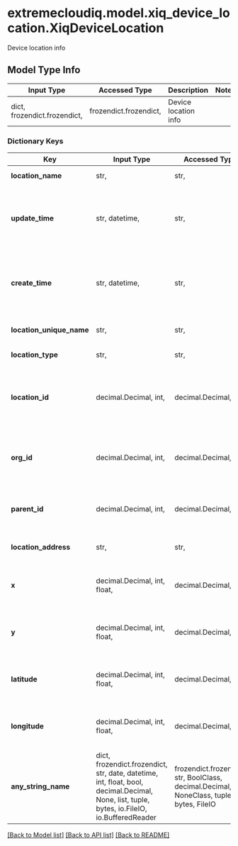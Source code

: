 # extremecloudiq.model.xiq_device_location.XiqDeviceLocation

Device location info

## Model Type Info
Input Type | Accessed Type | Description | Notes
------------ | ------------- | ------------- | -------------
dict, frozendict.frozendict,  | frozendict.frozendict,  | Device location info | 

### Dictionary Keys
Key | Input Type | Accessed Type | Description | Notes
------------ | ------------- | ------------- | ------------- | -------------
**location_name** | str,  | str,  | The location name | 
**update_time** | str, datetime,  | str,  | The timestamp when the location info was last updated | value must conform to RFC-3339 date-time
**create_time** | str, datetime,  | str,  | The timestamp when the device assigned to the location | value must conform to RFC-3339 date-time
**location_unique_name** | str,  | str,  | The unique location name | 
**location_type** | str,  | str,  | The location type | 
**location_id** | decimal.Decimal, int,  | decimal.Decimal,  | The assigned location ID, it must NOT be BUILDING type | [optional] value must be a 64 bit integer
**org_id** | decimal.Decimal, int,  | decimal.Decimal,  | The organization identifier, valid when enabling HIQ feature | [optional] value must be a 64 bit integer
**parent_id** | decimal.Decimal, int,  | decimal.Decimal,  | The parent location ID | [optional] value must be a 64 bit integer
**location_address** | str,  | str,  | The address for the location | [optional] 
**x** | decimal.Decimal, int, float,  | decimal.Decimal,  | The horizontal value in the floor map | [optional] value must be a 64 bit float
**y** | decimal.Decimal, int, float,  | decimal.Decimal,  | The vertical value in the floor map | [optional] value must be a 64 bit float
**latitude** | decimal.Decimal, int, float,  | decimal.Decimal,  | The latitude in the geography | [optional] value must be a 64 bit float
**longitude** | decimal.Decimal, int, float,  | decimal.Decimal,  | The longitude in the geography | [optional] value must be a 64 bit float
**any_string_name** | dict, frozendict.frozendict, str, date, datetime, int, float, bool, decimal.Decimal, None, list, tuple, bytes, io.FileIO, io.BufferedReader | frozendict.frozendict, str, BoolClass, decimal.Decimal, NoneClass, tuple, bytes, FileIO | any string name can be used but the value must be the correct type | [optional]

[[Back to Model list]](../../README.md#documentation-for-models) [[Back to API list]](../../README.md#documentation-for-api-endpoints) [[Back to README]](../../README.md)

